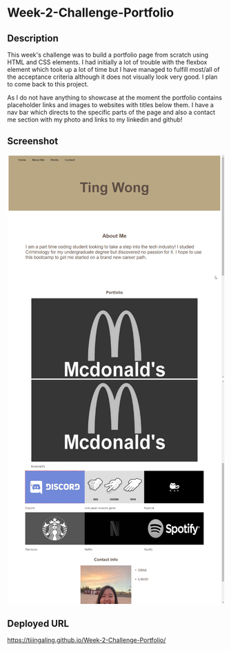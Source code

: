 # Week-2-Challenge-Portfolio


## Description
This week's challenge was to build a portfolio page from scratch using HTML and CSS elements. I had initially a lot of trouble with the flexbox element which took up a lot of time but I have managed to fulfill most/all of the acceptance criteria although it does not visually look very good. I plan to come back to this project.

As I do not have anything to showcase at the moment the portfolio contains placeholder links and images to websites with titles below them. I have a nav bar which directs to the specific parts of the page and also a contact me section with my photo and links to my linkedin and github!


## Screenshot

![my completed version of the portfolio](./assets/images/screenshot.png)
![second screenshot](./assets/images/screenshot2.png)

## Deployed URL

https://tiiingaling.github.io/Week-2-Challenge-Portfolio/